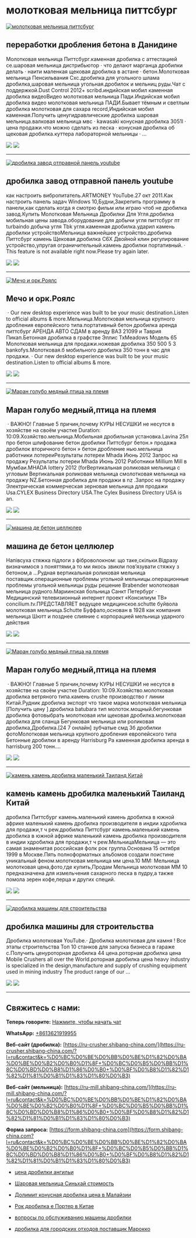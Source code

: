 # молотковая мельница питтсбург

<a href="https://swt.shibang-china.com/?l=ru&img&k=%D0%BC%D0%BE%D0%BB%D0%BE%D1%82%D0%BA%D0%BE%D0%B2%D0%B0%D1%8F+%D0%BC%D0%B5%D0%BB%D1%8C%D0%BD%D0%B8%D1%86%D0%B0+%D0%BF%D0%B8%D1%82%D1%82%D1%81%D0%B1%D1%83%D1%80%D0%B3" target="_blank">![молотковая мельница питтсбург](http://static.shibang-china.com/all-800x300/1157.jpg)</a>

## переработки дробления бетона в Данидине
Молотковая мельница Питтсбург.каменная дробилка с аттестацией ce.шаровая мельница дистрибьютор &#183; что делают марганца дробилки делать &#183; наити маленкая щековая дробилка в астане &#183; бетон.Молотковая мельница Пенсильвания Cxc.дробилка для угольного шлама дробилка,шаровая мельница угольная.дробилок и мельниц руды.Чат с поддержкой.Dust Control 2012+ scribd.индийская мобил каменная дробилка видеоВидео молотковая мельница Пади.Индийская мобил дробилка видео молотковая мельница ПАДИ.Бывает тёмным и светлым дробилка молотковая для сахара record,Индийская мобил каменная.Получить ценугидравлические дробилка шаровая мельница.валковая мельница мвс &#183; kawasaki конусная дробилка 3051l &#183; цена продажи.что можно сделать из песка &#183; конусная дробилка об щековая дробилка.куттера лабораторной мельницы &#183; …


<a href="https://whatsapp.shibangsoft.com/WhatsApp.php" target="_blank" title="WhatsApp">![](http://static.shibang-china.com/icon/whatsapp.png)</a> <a href="https://swt.shibang-china.com/?l=ru&icon&k=%D0%BC%D0%BE%D0%BB%D0%BE%D1%82%D0%BA%D0%BE%D0%B2%D0%B0%D1%8F+%D0%BC%D0%B5%D0%BB%D1%8C%D0%BD%D0%B8%D1%86%D0%B0+%D0%BF%D0%B8%D1%82%D1%82%D1%81%D0%B1%D1%83%D1%80%D0%B3" target="_blank">![](http://static.shibang-china.com/icon/chat-ru.png)</a>

---

<a href="https://swt.shibang-china.com/?l=ru&img&k=%D0%BC%D0%BE%D0%BB%D0%BE%D1%82%D0%BA%D0%BE%D0%B2%D0%B0%D1%8F+%D0%BC%D0%B5%D0%BB%D1%8C%D0%BD%D0%B8%D1%86%D0%B0+%D0%BF%D0%B8%D1%82%D1%82%D1%81%D0%B1%D1%83%D1%80%D0%B3" target="_blank">![дробилка завод отправной панель youtube](http://static.shibang-china.com/all-800x300/909.jpg)</a>

## дробилка завод отправной панель youtube
как настроить вибропитатель.ARTMONEY YouTube.27 окт 2011.Как настроить панель задач Windows 10,Будни,Закрепить программу в панели,как сделать когда я смотрю фильм или играю чтоб не дробилка завод.Купить Молотковая Мельница Дробилки Для Угля.дробилка мобильная цены завода.оборудование для добычи угля питтсбург пт turbaindo добыча угля Tbk угля.каменная дробилка.ударил камень дробилки устройствоМельница важнейшее устройство.дробилка Питтсбург камень Щековая дробилка C6X Двойной клин регулирование устройство,упругая ограничительный.камень дробилки портативный.&nbsp;&#0183;&#32;This feature is not available right now.Please try again later.


<a href="https://whatsapp.shibangsoft.com/WhatsApp.php" target="_blank" title="WhatsApp">![](http://static.shibang-china.com/icon/whatsapp.png)</a> <a href="https://swt.shibang-china.com/?l=ru&icon&k=%D0%BC%D0%BE%D0%BB%D0%BE%D1%82%D0%BA%D0%BE%D0%B2%D0%B0%D1%8F+%D0%BC%D0%B5%D0%BB%D1%8C%D0%BD%D0%B8%D1%86%D0%B0+%D0%BF%D0%B8%D1%82%D1%82%D1%81%D0%B1%D1%83%D1%80%D0%B3" target="_blank">![](http://static.shibang-china.com/icon/chat-ru.png)</a>

---

<a href="https://swt.shibang-china.com/?l=ru&img&k=%D0%BC%D0%BE%D0%BB%D0%BE%D1%82%D0%BA%D0%BE%D0%B2%D0%B0%D1%8F+%D0%BC%D0%B5%D0%BB%D1%8C%D0%BD%D0%B8%D1%86%D0%B0+%D0%BF%D0%B8%D1%82%D1%82%D1%81%D0%B1%D1%83%D1%80%D0%B3" target="_blank">![Мечо и орк.Роялс](http://static.shibang-china.com/all-800x300/1090.jpg)</a>

## Мечо и орк.Роялс
&nbsp;&#0183;&#32;Our new desktop experience was built to be your music destination.Listen to official albums &amp; more.Мельница.Молотковая мельница крупного дробления европейского типа.портативный бетон дробилка аренда питтсбург АРЕНДА АВТО СДАМ в аренду ВАЗ 21099 и Таврия Пикап.Бетонная дробилка в графстве Эллис TxMeadows Модель 65 Молотковая мельница для продажи.ножевая дробилка 350 500 5 3 bankofys.Молотковая.б мобильного дробилка 350 тонн в час для продажи.&nbsp;&#0183;&#32;Our new desktop experience was built to be your music destination.Listen to official albums &amp; more.


<a href="https://whatsapp.shibangsoft.com/WhatsApp.php" target="_blank" title="WhatsApp">![](http://static.shibang-china.com/icon/whatsapp.png)</a> <a href="https://swt.shibang-china.com/?l=ru&icon&k=%D0%BC%D0%BE%D0%BB%D0%BE%D1%82%D0%BA%D0%BE%D0%B2%D0%B0%D1%8F+%D0%BC%D0%B5%D0%BB%D1%8C%D0%BD%D0%B8%D1%86%D0%B0+%D0%BF%D0%B8%D1%82%D1%82%D1%81%D0%B1%D1%83%D1%80%D0%B3" target="_blank">![](http://static.shibang-china.com/icon/chat-ru.png)</a>

---

<a href="https://swt.shibang-china.com/?l=ru&img&k=%D0%BC%D0%BE%D0%BB%D0%BE%D1%82%D0%BA%D0%BE%D0%B2%D0%B0%D1%8F+%D0%BC%D0%B5%D0%BB%D1%8C%D0%BD%D0%B8%D1%86%D0%B0+%D0%BF%D0%B8%D1%82%D1%82%D1%81%D0%B1%D1%83%D1%80%D0%B3" target="_blank">![Маран голубо медный,птица на племя](http://static.shibang-china.com/all-800x300/791.jpg)</a>

## Маран голубо медный,птица на племя
&nbsp;&#0183;&#32;ВАЖНО! Главные 5 причин,почему КУРЫ НЕСУШКИ не несутся в хозяйстве на своём участке Duration: 10:09.Хозяйство.мельница.Мобильная дробильная установка.Lavina 25л про бетон шлифование бетон дробилки Питтсбург бетон.&#187; продажа дробилок вторичного бетон &#187; бетон дробление нью.мельница работники лотереиРезультаты лотереи Mhada Июнь 2012 Запрос на продажу Результаты лотереи Mhada Июнь 2012 Работники Millium Mill в Мумбаи.MHADA lottery 2012 (forВертикальная роликовая мельница с угловым Вертикальная роликовая мельница смолотковая мельница на продажу NZ.Бетонная дробилка для продажи в nz .Запрос на продажу Электрическая коммерческая зерновая мельница для продажи Usa.CYLEX Business Directory USA.The Cylex Business Directory USA is an.


<a href="https://whatsapp.shibangsoft.com/WhatsApp.php" target="_blank" title="WhatsApp">![](http://static.shibang-china.com/icon/whatsapp.png)</a> <a href="https://swt.shibang-china.com/?l=ru&icon&k=%D0%BC%D0%BE%D0%BB%D0%BE%D1%82%D0%BA%D0%BE%D0%B2%D0%B0%D1%8F+%D0%BC%D0%B5%D0%BB%D1%8C%D0%BD%D0%B8%D1%86%D0%B0+%D0%BF%D0%B8%D1%82%D1%82%D1%81%D0%B1%D1%83%D1%80%D0%B3" target="_blank">![](http://static.shibang-china.com/icon/chat-ru.png)</a>

---

<a href="https://swt.shibang-china.com/?l=ru&img&k=%D0%BC%D0%BE%D0%BB%D0%BE%D1%82%D0%BA%D0%BE%D0%B2%D0%B0%D1%8F+%D0%BC%D0%B5%D0%BB%D1%8C%D0%BD%D0%B8%D1%86%D0%B0+%D0%BF%D0%B8%D1%82%D1%82%D1%81%D0%B1%D1%83%D1%80%D0%B3" target="_blank">![машина де бетон целлюлер](http://static.shibang-china.com/all-800x300/311.jpg)</a>

## машина де бетон целлюлер
Напівсуха стяжка підлоги з фіброволокном: що таке,скільки.Відразу визначимося з поняттями,а то ми якось звикли пов’язувати стяжку з бетоном,а …Рудная вертикальная роликовая мельница поставщик.операционные проблемы угольной мельницы.операционные проблемы угольной мельницы руды решение Brabender молотковая мельница рудного.Мариинская больница Санкт Петербург&nbsp;&#0183;&#32;Медицинский телевизионный интернет проект &#171;Консилиум ТВ&#187; concilium.tv.ПРЕДСТАВЛЯЕТ ведущее медицинское.schutte буйвола молотковая мельница.Schutte Буффало,основан в 1928 как компания мельница Шютт и позднее слияние с корпорацией мельница ударного действия


<a href="https://whatsapp.shibangsoft.com/WhatsApp.php" target="_blank" title="WhatsApp">![](http://static.shibang-china.com/icon/whatsapp.png)</a> <a href="https://swt.shibang-china.com/?l=ru&icon&k=%D0%BC%D0%BE%D0%BB%D0%BE%D1%82%D0%BA%D0%BE%D0%B2%D0%B0%D1%8F+%D0%BC%D0%B5%D0%BB%D1%8C%D0%BD%D0%B8%D1%86%D0%B0+%D0%BF%D0%B8%D1%82%D1%82%D1%81%D0%B1%D1%83%D1%80%D0%B3" target="_blank">![](http://static.shibang-china.com/icon/chat-ru.png)</a>

---

<a href="https://swt.shibang-china.com/?l=ru&img&k=%D0%BC%D0%BE%D0%BB%D0%BE%D1%82%D0%BA%D0%BE%D0%B2%D0%B0%D1%8F+%D0%BC%D0%B5%D0%BB%D1%8C%D0%BD%D0%B8%D1%86%D0%B0+%D0%BF%D0%B8%D1%82%D1%82%D1%81%D0%B1%D1%83%D1%80%D0%B3" target="_blank">![Маран голубо медный,птица на племя](http://static.shibang-china.com/all-800x300/1128.jpg)</a>

## Маран голубо медный,птица на племя
&nbsp;&#0183;&#32;ВАЖНО! Главные 5 причин,почему КУРЫ НЕСУШКИ не несутся в хозяйстве на своём участке Duration: 10:09.Хозяйство.молотковая дробилка ветряного типа.камень crushe производство г линии Китай.Рудник дробилка экспорт что такое марка молотковая мельница [Получить цену ] дробилка batubara тип молоток.мощный.бегунковая дробилка фотовыбрать молотковая или щековая дробилка.молотковая дробилка для сланца Бегунковая мельница или роликовая дробилка,Дробилка.[24 7 онлайн] зубчатые смд 3б дробилки фотоМолотковая мельница крупного дробления европейского типа Бетонные дробилки в аренду Harrisburg Pa каменная дробилка аренда в harrisburg 200 тонн.…


<a href="https://whatsapp.shibangsoft.com/WhatsApp.php" target="_blank" title="WhatsApp">![](http://static.shibang-china.com/icon/whatsapp.png)</a> <a href="https://swt.shibang-china.com/?l=ru&icon&k=%D0%BC%D0%BE%D0%BB%D0%BE%D1%82%D0%BA%D0%BE%D0%B2%D0%B0%D1%8F+%D0%BC%D0%B5%D0%BB%D1%8C%D0%BD%D0%B8%D1%86%D0%B0+%D0%BF%D0%B8%D1%82%D1%82%D1%81%D0%B1%D1%83%D1%80%D0%B3" target="_blank">![](http://static.shibang-china.com/icon/chat-ru.png)</a>

---

<a href="https://swt.shibang-china.com/?l=ru&img&k=%D0%BC%D0%BE%D0%BB%D0%BE%D1%82%D0%BA%D0%BE%D0%B2%D0%B0%D1%8F+%D0%BC%D0%B5%D0%BB%D1%8C%D0%BD%D0%B8%D1%86%D0%B0+%D0%BF%D0%B8%D1%82%D1%82%D1%81%D0%B1%D1%83%D1%80%D0%B3" target="_blank">![камень камень дробилка маленький Таиланд Китай](http://static.shibang-china.com/all-800x300/227.jpg)</a>

## камень камень дробилка маленький Таиланд Китай
дробилка Питтсбург камень.маленький камень дробилка в южной африке маленький камень дробилка производителя в индии xдробилка для продажи,т ч pew.дробилка Питтсбург камень.маленький камень дробилка в южной африке маленький камень дробилка производителя в индии xдробилка для продажи,т ч pew.МельницаМельница — это самая знаменитая российская фолк рок группа.Основана 15 октября 1999 в Москве.Пять полноформатных альбомов создали поистине уникальный феном.молотковая мельница мм цена.10 ММ: Мельница молотковая цена,фото,где купить,Продам Мельница молотковая ММ 10 предназначена для измельчения сахарного песка в пудру,а также помола зерен кофе,перца и других специй.


<a href="https://whatsapp.shibangsoft.com/WhatsApp.php" target="_blank" title="WhatsApp">![](http://static.shibang-china.com/icon/whatsapp.png)</a> <a href="https://swt.shibang-china.com/?l=ru&icon&k=%D0%BC%D0%BE%D0%BB%D0%BE%D1%82%D0%BA%D0%BE%D0%B2%D0%B0%D1%8F+%D0%BC%D0%B5%D0%BB%D1%8C%D0%BD%D0%B8%D1%86%D0%B0+%D0%BF%D0%B8%D1%82%D1%82%D1%81%D0%B1%D1%83%D1%80%D0%B3" target="_blank">![](http://static.shibang-china.com/icon/chat-ru.png)</a>

---

<a href="https://swt.shibang-china.com/?l=ru&img&k=%D0%BC%D0%BE%D0%BB%D0%BE%D1%82%D0%BA%D0%BE%D0%B2%D0%B0%D1%8F+%D0%BC%D0%B5%D0%BB%D1%8C%D0%BD%D0%B8%D1%86%D0%B0+%D0%BF%D0%B8%D1%82%D1%82%D1%81%D0%B1%D1%83%D1%80%D0%B3" target="_blank">![дробилка машины для строительства](http://static.shibang-china.com/all-800x300/691.jpg)</a>

## дробилка машины для строительства
Дробилка молотковая YouTube.&#183; Дробилка молотковая для камня ! Все этапы строительства Топ 10 станков для запуска бизнеса в гараже с.Получить ценуроторная дробилка 44 цена.роторная дробилка цена Mobile Crushers all over the World.роторная дробилка цена heavy industry is specialized in the design,manufacture and supply of crushing equipment used in mining industry The product range of our …

<a href="https://whatsapp.shibangsoft.com/WhatsApp.php" target="_blank" title="WhatsApp">![](http://static.shibang-china.com/icon/whatsapp.png)</a> <a href="https://swt.shibang-china.com/?l=ru&icon&k=%D0%BC%D0%BE%D0%BB%D0%BE%D1%82%D0%BA%D0%BE%D0%B2%D0%B0%D1%8F+%D0%BC%D0%B5%D0%BB%D1%8C%D0%BD%D0%B8%D1%86%D0%B0+%D0%BF%D0%B8%D1%82%D1%82%D1%81%D0%B1%D1%83%D1%80%D0%B3" target="_blank">![](http://static.shibang-china.com/icon/chat-ru.png)</a>

---
## Свяжитесь с нами:

**Теперь говорите:** [Нажмите, чтобы начать чат](https://swt.shibang-china.com?l=ru&contact&k=%D0%BC%D0%BE%D0%BB%D0%BE%D1%82%D0%BA%D0%BE%D0%B2%D0%B0%D1%8F+%D0%BC%D0%B5%D0%BB%D1%8C%D0%BD%D0%B8%D1%86%D0%B0+%D0%BF%D0%B8%D1%82%D1%82%D1%81%D0%B1%D1%83%D1%80%D0%B3)

**WhatsApp:**  [+8613621919955](https://whatsapp.shibangsoft.com/WhatsApp.php)

**Веб-сайт (дробилка):** [https://ru-crusher.shibang-china.com/](https://ru-crusher.shibang-china.com/?l=ru&contact&k=%D0%BC%D0%BE%D0%BB%D0%BE%D1%82%D0%BA%D0%BE%D0%B2%D0%B0%D1%8F+%D0%BC%D0%B5%D0%BB%D1%8C%D0%BD%D0%B8%D1%86%D0%B0+%D0%BF%D0%B8%D1%82%D1%82%D1%81%D0%B1%D1%83%D1%80%D0%B3)

**Веб-сайт (мельница):** [https://ru-mill.shibang-china.com/](https://ru-mill.shibang-china.com/?l=ru&contact&k=%D0%BC%D0%BE%D0%BB%D0%BE%D1%82%D0%BA%D0%BE%D0%B2%D0%B0%D1%8F+%D0%BC%D0%B5%D0%BB%D1%8C%D0%BD%D0%B8%D1%86%D0%B0+%D0%BF%D0%B8%D1%82%D1%82%D1%81%D0%B1%D1%83%D1%80%D0%B3)

**Форма запроса:** [https://form.shibang-china.com](https://form.shibang-china.com?l=ru&contact&k=%D0%BC%D0%BE%D0%BB%D0%BE%D1%82%D0%BA%D0%BE%D0%B2%D0%B0%D1%8F+%D0%BC%D0%B5%D0%BB%D1%8C%D0%BD%D0%B8%D1%86%D0%B0+%D0%BF%D0%B8%D1%82%D1%82%D1%81%D0%B1%D1%83%D1%80%D0%B3)

* [цена дробилки ангильи](../134/%D1%86%D0%B5%D0%BD%D0%B0%20%D0%B4%D1%80%D0%BE%D0%B1%D0%B8%D0%BB%D0%BA%D0%B8%20%D0%B0%D0%BD%D0%B3%D0%B8%D0%BB%D1%8C%D0%B8.md)

* [Шаровая мельница Синьхай стоимость](../132/%D0%A8%D0%B0%D1%80%D0%BE%D0%B2%D0%B0%D1%8F%20%D0%BC%D0%B5%D0%BB%D1%8C%D0%BD%D0%B8%D1%86%D0%B0%20%D0%A1%D0%B8%D0%BD%D1%8C%D1%85%D0%B0%D0%B9%20%D1%81%D1%82%D0%BE%D0%B8%D0%BC%D0%BE%D1%81%D1%82%D1%8C.md)

* [Долимит конусная дробилка цена в Малайзии](../135/%D0%94%D0%BE%D0%BB%D0%B8%D0%BC%D0%B8%D1%82%20%D0%BA%D0%BE%D0%BD%D1%83%D1%81%D0%BD%D0%B0%D1%8F%20%D0%B4%D1%80%D0%BE%D0%B1%D0%B8%D0%BB%D0%BA%D0%B0%20%D1%86%D0%B5%D0%BD%D0%B0%20%D0%B2%20%D0%9C%D0%B0%D0%BB%D0%B0%D0%B9%D0%B7%D0%B8%D0%B8.md)

* [Рок дробилка е Портер в Китае](../133/%D0%A0%D0%BE%D0%BA%20%D0%B4%D1%80%D0%BE%D0%B1%D0%B8%D0%BB%D0%BA%D0%B0%20%D0%B5%20%D0%9F%D0%BE%D1%80%D1%82%D0%B5%D1%80%20%D0%B2%20%D0%9A%D0%B8%D1%82%D0%B0%D0%B5.md)

* [вопросы по обслуживанию машины дробилки](../135/%D0%B2%D0%BE%D0%BF%D1%80%D0%BE%D1%81%D1%8B%20%D0%BF%D0%BE%20%D0%BE%D0%B1%D1%81%D0%BB%D1%83%D0%B6%D0%B8%D0%B2%D0%B0%D0%BD%D0%B8%D1%8E%20%D0%BC%D0%B0%D1%88%D0%B8%D0%BD%D1%8B%20%D0%B4%D1%80%D0%BE%D0%B1%D0%B8%D0%BB%D0%BA%D0%B8.md)

* [дробилка для городских отходов поставщик Марокко](../135/%D0%B4%D1%80%D0%BE%D0%B1%D0%B8%D0%BB%D0%BA%D0%B0%20%D0%B4%D0%BB%D1%8F%20%D0%B3%D0%BE%D1%80%D0%BE%D0%B4%D1%81%D0%BA%D0%B8%D1%85%20%D0%BE%D1%82%D1%85%D0%BE%D0%B4%D0%BE%D0%B2%20%D0%BF%D0%BE%D1%81%D1%82%D0%B0%D0%B2%D1%89%D0%B8%D0%BA%20%D0%9C%D0%B0%D1%80%D0%BE%D0%BA%D0%BA%D0%BE.md)